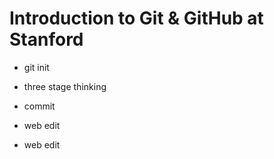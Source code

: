 # Introduction to Git & GitHub at Stanford

* git init
* three stage thinking
* commit

* web edit
* web edit
